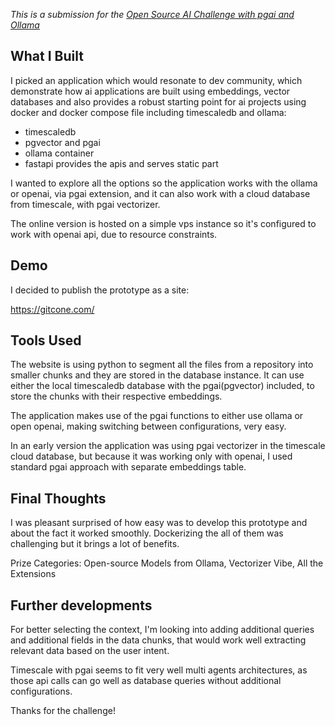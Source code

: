 *This is a submission for the [Open Source AI Challenge with pgai and Ollama ](https://dev.to/challenges/pgai)*

## What I Built

I picked an application which would resonate to dev community, which demonstrate how ai applications are built using embeddings, vector databases and also provides a robust starting point for ai projects using docker and docker compose file including timescaledb and ollama:

* timescaledb
* pgvector and pgai
* ollama container
* fastapi provides the apis and serves static part

I wanted to explore all the options so the application works with the ollama or openai, via pgai extension, and it can also work with a cloud database from timescale, with pgai vectorizer.

The online version is hosted on a simple vps instance so it's configured to work with openai api, due to resource constraints.

## Demo

I decided to publish the prototype as a site:

https://gitcone.com/


## Tools Used

The website is using python to segment all the files from a repository into smaller chunks and they are stored in the database instance. It can use either the local timescaledb database with the pgai(pgvector) included, to store the chunks with their respective embeddings. 

The application makes use of the pgai functions to either use ollama or open openai, making switching between configurations, very easy.

In an early version the application was using pgai vectorizer in the timescale cloud database, but because it was working only with openai, I used standard pgai approach with separate embeddings table.

## Final Thoughts

I was pleasant surprised of how easy was to develop this prototype and about the fact it worked smoothly. Dockerizing the all of them was challenging but it brings a lot of benefits.

Prize Categories:
Open-source Models from Ollama, Vectorizer Vibe, All the Extensions

## Further developments

For better selecting the context, I'm looking into adding additional queries and additional fields in the data chunks, that would work well extracting relevant data based on the user intent. 

Timescale with pgai seems to fit very well multi agents architectures, as those api calls can go well as database queries without additional configurations.

Thanks for the challenge!